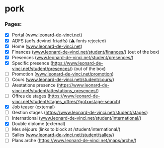 # pork

### Pages:

- [x] Portal (www.leonard-de-vinci.net)
- [x] ADFS (adfs.devinci.fr/adfs) (⚠️ fonts rejected)
- [x] Home (www.leonard-de-vinci.net)
- [x] Finances (www.leonard-de-vinci.net/student/finances/) (out of the box)
- [x] Presences (www.leonard-de-vinci.net/student/presences/)
- [x] Specific presence (https://www.leonard-de-vinci.net/student/presences/<token>) (out of the box)
- [ ] Promotion (www.leonard-de-vinci.net/promotion)
- [ ] Cours (www.leonard-de-vinci.net/student/cours/)
- [ ] Atestations presence (https://www.leonard-de-vinci.net/student/attestations_presences/)
- [ ] Offres de stages (https://www.leonard-de-vinci.net/student/stages_offres/?gotx=stage-search)
- [x] Job teaser (external)
- [ ] Gestion stages (https://www.leonard-de-vinci.net/student/stages) 
- [ ] International (www.leonard-de-vinci.net/student/international/)
- [x] Double diplome (external)
- [ ] Mes séjours (links to block at /student/international/)
- [ ] Salles (www.leonard-de-vinci.net/student/salles/)
- [ ] Plans arche (https://www.leonard-de-vinci.net/maps/arche/)
